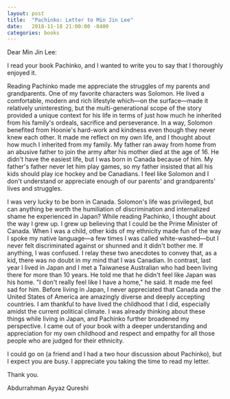 ```yaml
---
layout: post
title:  "Pachinko: Letter to Min Jin Lee"
date:   2018-11-18 21:00:00 -0400
categories: books
---
```


Dear Min Jin Lee:

I read your book Pachinko, and I wanted to write you to say that I thoroughly enjoyed it. 

Reading Pachinko made me appreciate the struggles of my parents and grandparents. One of my favorite characters was Solomon. He lived a comfortable, modern and rich lifestyle which—on the surface—made it relatively uninteresting, but the multi-generational scope of the story provided a unique context for his life in terms of just how much he inherited from his family's ordeals, sacrifice and perseverance. In a way, Solomon benefited from Hoonie's hard-work and kindness even though they never knew each other. It made me reflect on my own life, and I thought about how much I inherited from my family. My father ran away from home from an abusive father to join the army after his mother died at the age of 16. He didn't have the easiest life, but I was born in Canada because of him. My father's father never let him play games, so my father insisted that all his kids should play ice hockey and be Canadians. I feel like Solomon and I don't understand or appreciate enough of our parents' and grandparents' lives and struggles. 

I was very lucky to be born in Canada. Solomon's life was privileged, but can anything be worth the humiliation of discrimination and internalized shame he experienced in Japan? While reading Pachinko, I thought about the way I grew up. I grew up believing that I could be the Prime Minister of Canada. When I was a child, other kids of my ethnicity made fun of the way I spoke my native language—a few times I was called white-washed—but I never felt discriminated against or shunned and it didn't bother me. If anything, I was confused. I relay these two anecdotes to convey that, as a kid, there was no doubt in my mind that I was Canadian. In contrast, last year I lived in Japan and I met a Taiwanese Australian who had been living there for more than 10 years. He told me that he didn't feel like Japan was his home. "I don't really feel like I have a home," he said. It made me feel sad for him. Before living in Japan, I never appreciated that Canada and the United States of America are amazingly diverse and deeply accepting countries. I am thankful to have lived the childhood that I did, especially amidst the current political climate. I was already thinking about these things while living in Japan, and Pachinko further broadened my perspective. I came out of your book with a deeper understanding and appreciation for my own childhood and respect and empathy for all those people who are judged for their ethnicity.

I could go on (a friend and I had a two hour discussion about Pachinko), but I expect you are busy. I appreciate you taking the time to read my letter. 


Thank you.



Abdurrahman Ayyaz Qureshi
